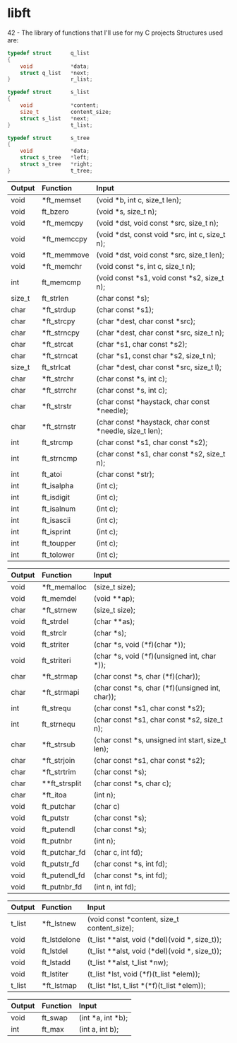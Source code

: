 # libft
42 - The library of functions that I'll use for my C projects
Structures used are:
```C
typedef struct		q_list
{
	void			*data;
	struct q_list	*next;
}					r_list;
```
```C
typedef struct		s_list
{
	void			*content;
	size_t			content_size;
	struct s_list	*next;
}					t_list;
```
```C
typedef struct		s_tree
{
	void			*data;
	struct s_tree	*left;
	struct s_tree	*right;
}					t_tree;
```
| Output     | Function                        | Input  |
| --------- |:---------------------------| :-----|
| void | *ft_memset | (void *b, int c, size_t len);|
| void | ft_bzero | (void *s, size_t n);|
| void | *ft_memcpy | (void *dst, void const *src, size_t n);|
| void | *ft_memccpy | (void *dst, const void *src, int c, size_t n);|
| void | *ft_memmove | (void *dst, void const *src, size_t len);|
| void | *ft_memchr | (void const *s, int c, size_t n);|
| int | ft_memcmp | (void const *s1, void const *s2, size_t n);|
| size_t | ft_strlen | (char const *s);|
| char | *ft_strdup | (char const *s1);|
| char | *ft_strcpy | (char *dest, char const *src);|
| char | *ft_strncpy | (char *dest, char const *src, size_t n);|
| char | *ft_strcat | (char *s1, char const *s2);|
| char | *ft_strncat | (char *s1, const char *s2, size_t n);|
| size_t | ft_strlcat | (char *dest, char const *src, size_t l);|
| char | *ft_strchr | (char const *s, int c);|
| char | *ft_strrchr | (char const *s, int c);|
| char | *ft_strstr | (char const *haystack, char const *needle);|
| char | *ft_strnstr | (char const *haystack, char const *needle, size_t len);|
| int | ft_strcmp | (char const *s1, char const *s2);|
| int | ft_strncmp | (char const *s1, char const *s2, size_t n);|
| int | ft_atoi | (char const *str);|
| int | ft_isalpha | (int c);|
| int | ft_isdigit | (int c);|
| int | ft_isalnum | (int c);|
| int | ft_isascii | (int c);|
| int | ft_isprint | (int c);|
| int | ft_toupper | (int c);|
| int | ft_tolower | (int c);|

| Output     | Function                        | Input  |
| --------- |:---------------------------| :-----|
| void | *ft_memalloc | (size_t size);|
| void | ft_memdel | (void **ap);|
| char | *ft_strnew | (size_t size);|
| void | ft_strdel | (char **as);|
| void | ft_strclr | (char *s);|
| void | ft_striter | (char *s, void (*f)(char *));|
| void | ft_striteri | (char *s, void (*f)(unsigned int, char *));|
| char | *ft_strmap | (char const *s, char (*f)(char));|
| char | *ft_strmapi | (char const *s, char (*f)(unsigned int, char));|
| int | ft_strequ | (char const *s1, char const *s2);|
| int | ft_strnequ | (char const *s1, char const *s2, size_t n);|
| char | *ft_strsub | (char const *s, unsigned int start, size_t len);|
| char | *ft_strjoin | (char const *s1, char const *s2);|
| char | *ft_strtrim | (char const *s);|
| char | **ft_strsplit | (char const *s, char c);|
| char | *ft_itoa | (int n);|
| void | ft_putchar | (char c)|
| void | ft_putstr | (char const *s);|
| void | ft_putendl | (char const *s);|
| void | ft_putnbr | (int n);|
| void | ft_putchar_fd | (char c, int fd);|
| void | ft_putstr_fd | (char const *s, int fd);|
| void | ft_putendl_fd | (char const *s, int fd);|
| void | ft_putnbr_fd | (int n, int fd);|

| Output     | Function                        | Input  |
| --------- |:---------------------------| :-----|
| t_list | *ft_lstnew | (void const *content, size_t content_size);|
| void | ft_lstdelone | (t_list **alst, void (*del)(void *, size_t));|
| void | ft_lstdel | (t_list **alst, void (*del)(void *, size_t));|
| void | ft_lstadd | (t_list **alst, t_list *nw);|
| void | ft_lstiter | (t_list *lst, void (*f)(t_list *elem));|
| t_list | *ft_lstmap | (t_list *lst, t_list *(*f)(t_list *elem));|

| Output     | Function                        | Input  |
| --------- |:---------------------------| :-----|
| void | ft_swap | (int *a, int *b);|
| int | ft_max | (int a, int b);|

